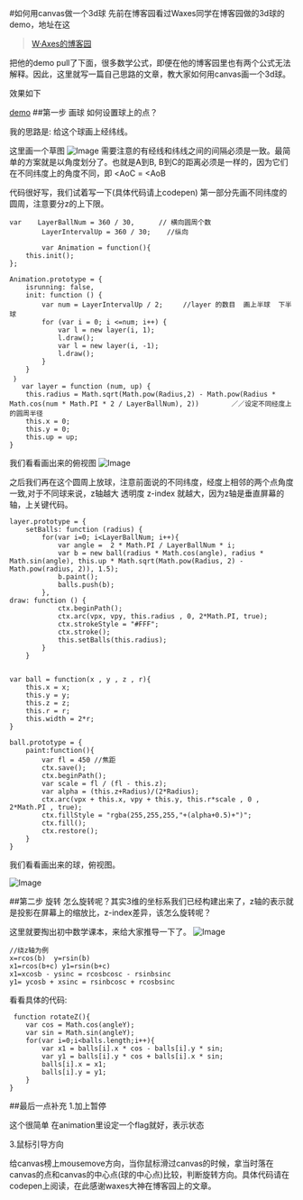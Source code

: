 #如何用canvas做一个3d球
先前在博客园看过Waxes同学在博客园做的3d球的demo，地址在这

> [W·Axes的博客园](http://www.cnblogs.com/axes/p/4960171.html)


把他的demo pull了下面，很多数学公式，即便在他的博客园里也有两个公式无法解释。因此，这里就写一篇自己思路的文章，教大家如何用canvas画一个3d球。

效果如下

[demo](http://codepen.io/shadowwalkerzero/embed/PpaGxb/?height=400&theme-id=0&default-tab=result,result&embed-version=2)
##第一步 画球
如何设置球上的点？
 
我的思路是: 给这个球画上经纬线。

这里画一个草图
 ![Image](https://github.com/FounderIsShadowWalker/particalAniamtion/blob/master/3d/img/pic_1.png)
需要注意的有经线和纬线之间的间隔必须是一致。最简单的方案就是以角度划分了。也就是A到B, B到C的距离必须是一样的，因为它们在不同纬度上的角度不同，即 <AoC = <AoB

代码很好写，我们试着写一下(具体代码请上codepen) 
第一部分先画不同纬度的圆周，注意要分z的上下限。

	var    LayerBallNum = 360 / 30,      // 横向圆周个数
    		LayerIntervalUp = 360 / 30;    //纵向
    		
    		var Animation = function(){
        this.init();
    };

    Animation.prototype = {
        isrunning: false,
        init: function () {
            var num = LayerIntervalUp / 2;     //layer 的数目  画上半球  下半球
            for (var i = 0; i <=num; i++) {
                var l = new layer(i, 1);
                l.draw();
                var l = new layer(i, -1);
                l.draw();
            }
		}
     ｝
       var layer = function (num, up) {
        this.radius = Math.sqrt(Math.pow(Radius,2) - Math.pow(Radius * Math.cos(num * Math.PI * 2 / LayerBallNum), 2))		  ／／设定不同经度上的圆周半径
        this.x = 0;
        this.y = 0;
        this.up = up;
    }
 我们看看画出来的俯视图
 ![Image](https://github.com/FounderIsShadowWalker/particalAniamtion/blob/master/3d/img/pic_2.png)

 
 之后我们再在这个圆周上放球，注意前面说的不同纬度，经度上相邻的两个点角度一致,对于不同球来说，z轴越大 透明度 z-index 就越大，因为z轴是垂直屏幕的轴，上关键代码。

    layer.prototype = {
        setBalls: function (radius) {
            for(var i=0; i<LayerBallNum; i++){
                var angle =  2 * Math.PI / LayerBallNum * i;
                var b = new ball(radius * Math.cos(angle), radius * Math.sin(angle), this.up * Math.sqrt(Math.pow(Radius, 2) - Math.pow(radius, 2)), 1.5);
                b.paint();
                balls.push(b);
            },
	draw: function () {
	            ctx.beginPath();
	            ctx.arc(vpx, vpy, this.radius , 0, 2*Math.PI, true);
	            ctx.strokeStyle = "#FFF";
	            ctx.stroke();
	            this.setBalls(this.radius);
	        }
        }
        
  
    var ball = function(x , y , z , r){
        this.x = x;
        this.y = y;
        this.z = z;
        this.r = r;
        this.width = 2*r;
    }

    ball.prototype = {
        paint:function(){
            var fl = 450 //焦距
            ctx.save();
            ctx.beginPath();
            var scale = fl / (fl - this.z);
            var alpha = (this.z+Radius)/(2*Radius);
            ctx.arc(vpx + this.x, vpy + this.y, this.r*scale , 0 , 2*Math.PI , true);
            ctx.fillStyle = "rgba(255,255,255,"+(alpha+0.5)+")";
            ctx.fill();
            ctx.restore();
        }
    }      

我们看看画出来的球，俯视图。

 ![Image](https://github.com/FounderIsShadowWalker/particalAniamtion/blob/master/3d/img/pic_3.png)

##第二步 旋转
怎么旋转呢？其实3维的坐标系我们已经构建出来了，z轴的表示就是投影在屏幕上的缩放比，z-index差异，该怎么旋转呢？

这里就要掏出初中数学课本，来给大家推导一下了。
 ![Image](https://github.com/FounderIsShadowWalker/particalAniamtion/blob/master/3d/img/pic_4.png)

	//绕z轴为例
	x=rcos(b)  y=rsin(b)
	x1=rcos(b+c) y1=rsin(b+c)
	x1=xcosb - ysinc = rcosbcosc - rsinbsinc  
    y1= ycosb + xsinc = rsinbcosc + rcosbsinc  
    
看看具体的代码:

	 function rotateZ(){
        var cos = Math.cos(angleY);
        var sin = Math.sin(angleY);
        for(var i=0;i<balls.length;i++){
            var x1 = balls[i].x * cos - balls[i].y * sin;
            var y1 = balls[i].y * cos + balls[i].x * sin;
            balls[i].x = x1;
            balls[i].y = y1;
        }
    }    

##最后一点补充
1.加上暂停

这个很简单 在animation里设定一个flag就好，表示状态

3.鼠标引导方向

给canvas榜上mousemove方向，当你鼠标滑过canvas的时候，拿当时落在canvas的点和canvas的中心点(球的中心点)比较，判断旋转方向。具体代码请在codepen上阅读，在此感谢waxes大神在博客园上的文章。
